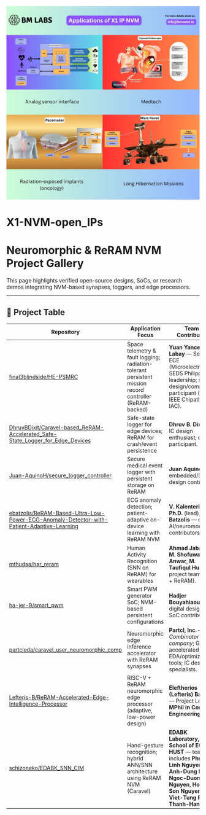 ![X1-NVM Use Cases](https://github.com/BMsemi/X1-NVM-open_IPs/blob/main/X1_usecases.jpg)
# X1-NVM-open_IPs
# Neuromorphic & ReRAM NVM Project Gallery

This page highlights verified open-source designs, SoCs, or research demos integrating NVM-based synapses, loggers, and edge processors.

---

## 📘 Project Table

| Repository | Application Focus | Team / Contributors |
|---|---|---|
| [final3blindside/HE-PSMRC](https://github.com/final3blindside/HE-PSMRC) | Space telemetry & fault logging; radiation-tolerant persistent mission record controller (ReRAM-backed) | **Yuan Yancey E. Labay** — Senior ECE (Microelectronics); SEDS Philippines leadership; space design/competition participant (e.g., IEEE Chipathon, IAC). |
| [DhruvBDixit/Caravel-based_ReRAM-Accelerated_Safe-State_Logger_for_Edge_Devices](https://github.com/DhruvBDixit/Caravel-based_ReRAM-Accelerated_Safe-State_Logger_for_Edge_Devices) | Safe-state logger for edge devices; ReRAM for crash/event persistence | **Dhruv B. Dixit** — IC design enthusiast; contest participant. |
| [Juan-AquinoH/secure_logger_controller](https://github.com/Juan-AquinoH/secure_logger_controller) | Secure medical event logger with persistent storage on ReRAM | **Juan Aquino** — embedded/SoC design contributor. |
| [ebatzolis/ReRAM-Based-Ultra-Low-Power-ECG-Anomaly-Detector-with-Patient-Adaptive-Learning](https://github.com/ebatzolis/ReRAM-Based-Ultra-Low-Power-ECG-Anomaly-Detector-with-Patient-Adaptive-Learning) | ECG anomaly detection; patient-adaptive on-device learning with ReRAM NVM | **V. Kalenteridis, Ph.D.** (lead); **E. Batzolis** — edge-AI/neuromorphic contributors. |
| [mthudaa/har_reram](https://github.com/mthudaa/har_reram) | Human Activity Recognition (SNN on ReRAM) for wearables | **Ahmad Jabar Ilmi**, **M. Shofuwan Anwar**, **M. Taufiqul Huda** — project team (HAR + ReRAM). |
| [ha-jer-9/smart_pwm](https://github.com/ha-jer-9/smart_pwm) | Smart PWM generator SoC; NVM-based persistent configurations | **Hadjer Bouyahiaoui** — digital design / SoC contributor. |
| [partcleda/caravel_user_neuromorphic_comp](https://github.com/partcleda/caravel_user_neuromorphic_comp) | Neuromorphic edge inference accelerator with ReRAM synapses | **Partcl, Inc.** — *Y Combinator company*; GPU-accelerated EDA/optimization tools; IC design specialists. |
| [Lefteris-B/ReRAM-Accelerated-Edge-Intelligence-Processor](https://github.com/Lefteris-B/ReRAM-Accelerated-Edge-Intelligence-Processor) | RISC-V + ReRAM neuromorphic edge processor (adaptive, low-power design) | **Eleftherios (Lefteris) Batzolis** — Project Lead; **MPhil in Computer Engineering**. |
| [schizoneko/EDABK_SNN_CIM](https://github.com/schizoneko/EDABK_SNN_CIM) | Hand-gesture recognition; hybrid ANN/SNN architecture using ReRAM NVM (Caravel) | **EDABK Laboratory, School of ECE, HUST** — team includes **Phuong-Linh Nguyen**, **Anh-Dung Hoang**, **Ngoc-Duong Nguyen**, **Hoang-Son Nguyen**, **Viet-Tung Pham**, **Thanh-Hang Vu**. |


